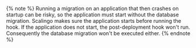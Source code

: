 {% note %}
  Running a migration on an application that then crashes on startup can be risky, so the application must start without the database migration.
  Scalingo makes sure the application starts before running the hook. If the application does not start, the post-deployment hook won't run. Consequently the database migration won't be executed either.
{% endnote %}
